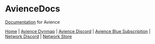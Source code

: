 # AvienceDocs
[Documentation](https://github.com/mnfu/AvienceDocs/wiki) for Avience

[Home](https://github.com/mnfu/AvienceDocs/wiki) | [Avience Dynmap](http://map.avience.co.uk:8123) | [Avience Discord](https://discord.gg/t6qhTsT) | [Avience Blue Subscription](https://discord.com/channels/216964456452849664/role-subscriptions) | [Network Discord](https://discord.gg/3HKdGvNaqR) | [Network Store](https://jaystechvault.craftingstore.net/category/234313)
